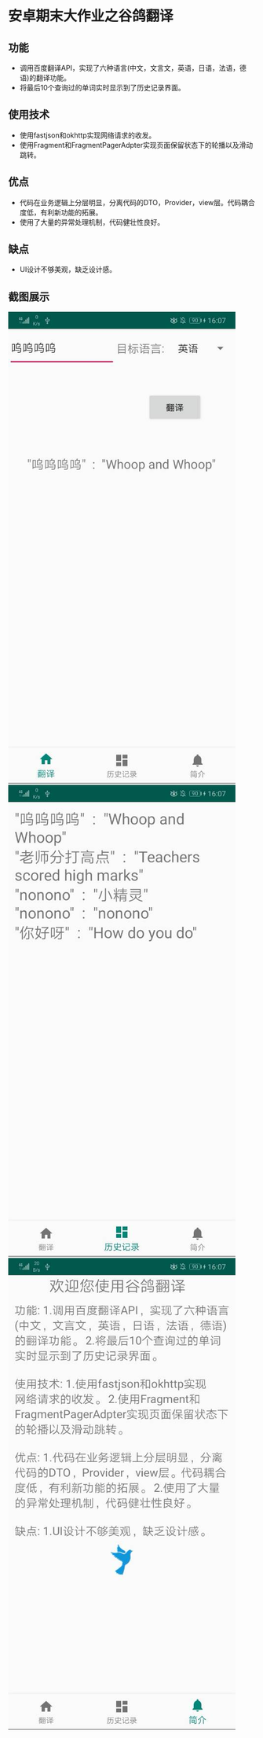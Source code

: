 # 安卓期末大作业之谷鸽翻译
## 功能
- 调用百度翻译API，实现了六种语言(中文，文言文，英语，日语，法语，德语)的翻译功能。
- 将最后10个查询过的单词实时显示到了历史记录界面。

## 使用技术
- 使用fastjson和okhttp实现网络请求的收发。
- 使用Fragment和FragmentPagerAdpter实现页面保留状态下的轮播以及滑动跳转。

## 优点
- 代码在业务逻辑上分层明显，分离代码的DTO，Provider，view层。代码耦合度低，有利新功能的拓展。
- 使用了大量的异常处理机制，代码健壮性良好。

## 缺点
- UI设计不够美观，缺乏设计感。

## 截图展示
![](ScreemImage/翻译界面.jpg)
![](ScreemImage/历史记录界面.jpg)
![](ScreemImage/简介界面.jpg)


